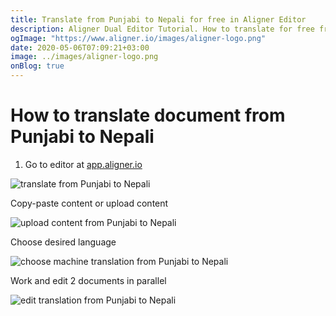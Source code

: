 ```yaml
---
title: Translate from Punjabi to Nepali for free in Aligner Editor
description: Aligner Dual Editor Tutorial. How to translate for free from Punjabi to Nepali. Aligner is multilingual document management platform. 
ogImage: "https://www.aligner.io/images/aligner-logo.png"
date: 2020-05-06T07:09:21+03:00
image: ../images/aligner-logo.png
onBlog: true
---
```


# How to translate document from Punjabi to Nepali

1. Go to editor at [app.aligner.io](https://app.aligner.io "Aligner App web page")

![translate from Punjabi to Nepali](../aligner-blank-editor.png "translate from Punjabi to Nepali")

Copy-paste content or upload content

![upload content from Punjabi to Nepali](../aligner-uploaded-document.png "upload content from Punjabi to Nepali")

Choose desired language

![choose machine translation from Punjabi to Nepali](../aligner-language-dropdown.png "choose machine translation from Punjabi to Nepali")

Work and edit 2 documents in parallel

![edit translation from Punjabi to Nepali](../aligner-double-sitded-editor.png "edit translation from Punjabi to Nepali")

